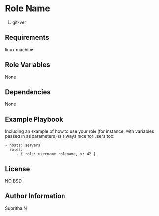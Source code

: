 Role Name
=========
1) git-ver

Requirements
------------
linux machine

Role Variables
--------------
None

Dependencies
------------

None

Example Playbook
----------------

Including an example of how to use your role (for instance, with variables passed in as parameters) is always nice for users too:

    - hosts: servers
      roles:
         - { role: username.rolename, x: 42 }

License
-------
NO
BSD

Author Information
------------------
Supritha N
